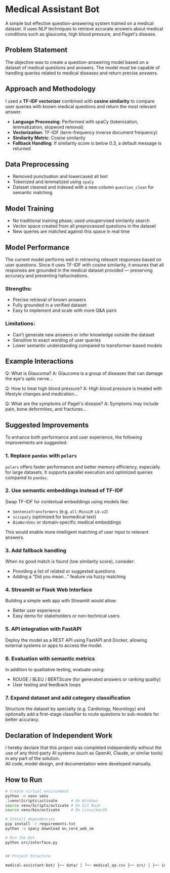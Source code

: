 # Medical Assistant Bot

A simple but effective question-answering system trained on a medical dataset. It uses NLP techniques to retrieve accurate answers about medical conditions such as glaucoma, high blood pressure, and Paget's disease.

## Problem Statement

The objective was to create a question-answering model based on a dataset of medical questions and answers. The model must be capable of handling queries related to medical diseases and return precise answers.

## Approach and Methodology

I used a **TF-IDF vectorizer** combined with **cosine similarity** to compare user queries with known medical questions and return the most relevant answer.

- **Language Processing**: Performed with spaCy (tokenization, lemmatization, stopword removal)
- **Vectorization**: TF-IDF (term-frequency inverse document frequency)
- **Similarity Metric**: Cosine similarity
- **Fallback Handling**: If similarity score is below 0.3, a default message is returned

## Data Preprocessing

- Removed punctuation and lowercased all text
- Tokenized and lemmatized using `spaCy`
- Dataset cleaned and indexed with a new column `question_clean` for semantic matching

## Model Training

- No traditional training phase; used unsupervised similarity search
- Vector space created from all preprocessed questions in the dataset
- New queries are matched against this space in real time

## Model Performance

The current model performs well in retrieving relevant responses based on user questions. Since it uses TF-IDF with cosine similarity, it ensures that all responses are grounded in the medical dataset provided — preserving accuracy and preventing hallucinations.

### Strengths:
- Precise retrieval of known answers
- Fully grounded in a verified dataset
- Easy to implement and scale with more Q&A pairs

### Limitations:
- Can't generate new answers or infer knowledge outside the dataset
- Sensitive to exact wording of user queries
- Lower semantic understanding compared to transformer-based models

## Example Interactions

Q: What is Glaucoma? A: Glaucoma is a group of diseases that can damage the eye's optic nerve...

Q: How to treat high blood pressure? A: High blood pressure is treated with lifestyle changes and medication...

Q: What are the symptoms of Paget's disease? A: Symptoms may include pain, bone deformities, and fractures...


## Suggested Improvements

To enhance both performance and user experience, the following improvements are suggested:

### 1. Replace `pandas` with `polars`
`polars` offers faster performance and better memory efficiency, especially for large datasets. It supports parallel execution and optimized queries compared to `pandas`.

### 2. Use semantic embeddings instead of TF-IDF
Swap TF-IDF for contextual embeddings using models like:
- `SentenceTransformers` (e.g. `all-MiniLM-L6-v2`)
- `scispaCy` (optimized for biomedical text)
- `BioWordVec` or domain-specific medical embeddings

This would enable more intelligent matching of user input to relevant answers.

### 3. Add fallback handling
When no good match is found (low similarity score), consider:
- Providing a list of related or suggested questions
- Adding a “Did you mean…” feature via fuzzy matching

### 4. Streamlit or Flask Web Interface
Building a simple web app with Streamlit would allow:
- Better user experience
- Easy demo for stakeholders or non-technical users

### 5. API integration with FastAPI
Deploy the model as a REST API using FastAPI and Docker, allowing external systems or apps to access the model.

### 6. Evaluation with semantic metrics
In addition to qualitative testing, evaluate using:
- ROUGE / BLEU / BERTScore (for generated answers or ranking quality)
- User testing and feedback loops

### 7. Expand dataset and add category classification
Structure the dataset by specialty (e.g. Cardiology, Neurology) and optionally add a first-stage classifier to route questions to sub-models for better accuracy.


## Declaration of Independent Work

I hereby declare that this project was completed independently without the use of any third-party AI systems (such as OpenAI, Claude, or similar tools) in any part of the solution.  
All code, model design, and documentation were developed manually.


## How to Run

```bash
# Create virtual environment
python -m venv venv
.\venv\Scripts\activate      # On Windows
source venv/Scripts/activate # On Git Bash
source venv/bin/activate     # On Linux/macOS

# Install dependencies
pip install -r requirements.txt
python -m spacy download en_core_web_sm

# Run the bot
python src/interface.py


## Project Structure

medical-assistant-bot/ ├── data/ │ └── medical_qa.csv ├── src/ │ ├── interface.py │ ├── model.py │ └── preprocess.py ├── tests/ │ └── test_similarity.py ├── requirements.txt ├── .gitignore ├── README.md └── setup_project.py